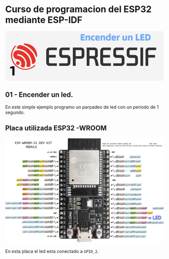 # Curso de programacion del ESP32 mediante ESP-IDF
<img src="./imgs/yt-01.jpg">

## 01 - Encender un led.

En este simple ejemplo  programo un parpadeo de led con un periodo de  1 segundo.



## Placa utilizada ESP32 -WROOM

<img src="./imgs/BOARD_LED.jpg">


En esta placa el led esta conectado a `GPIO_2`.




